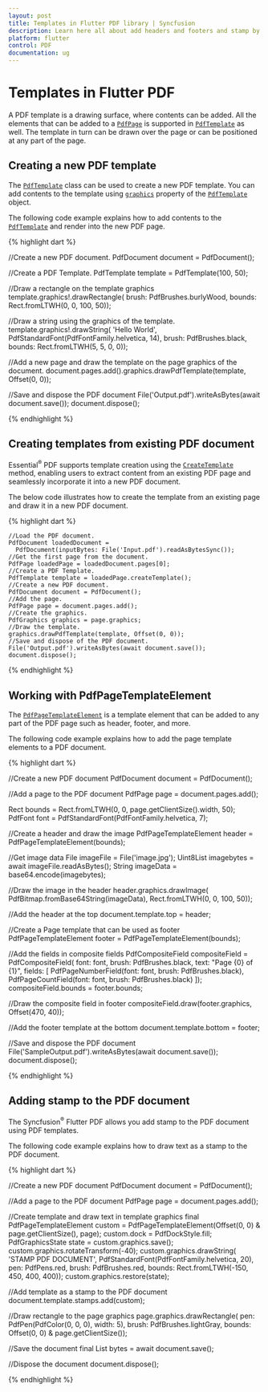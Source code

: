 ```yaml
---
layout: post
title: Templates in Flutter PDF library | Syncfusion
description: Learn here all about add headers and footers and stamp by Templates feature of Syncfusion Flutter PDF non-UI library and more.
platform: flutter
control: PDF
documentation: ug
---
```


# Templates in Flutter PDF

A PDF template is a drawing surface, where contents can be added. All the elements that can be added to a [`PdfPage`](https://pub.dev/documentation/syncfusion_flutter_pdf/latest/pdf/PdfPage-class.html) is supported in [`PdfTemplate`](https://pub.dev/documentation/syncfusion_flutter_pdf/latest/pdf/PdfTemplate-class.html) as well. The template in turn can be drawn over the page or can be positioned at any part of the page.

## Creating a new PDF template

The [`PdfTemplate`](https://pub.dev/documentation/syncfusion_flutter_pdf/latest/pdf/PdfTemplate-class.html) class can be used to create a new PDF template. You can add contents to the template using [`graphics`](https://pub.dev/documentation/syncfusion_flutter_pdf/latest/pdf/PdfPage/graphics.html) property of the [`PdfTemplate`](https://pub.dev/documentation/syncfusion_flutter_pdf/latest/pdf/PdfTemplate-class.html) object.

The following code example explains how to add contents to the [`PdfTemplate`](https://pub.dev/documentation/syncfusion_flutter_pdf/latest/pdf/PdfTemplate-class.html) and render into the new PDF page.

{% highlight dart %}

//Create a new PDF document.
PdfDocument document = PdfDocument();

//Create a PDF Template.
PdfTemplate template = PdfTemplate(100, 50);

//Draw a rectangle on the template graphics
template.graphics!.drawRectangle(
    brush: PdfBrushes.burlyWood, bounds: Rect.fromLTWH(0, 0, 100, 50));

//Draw a string using the graphics of the template.
template.graphics!.drawString(
    'Hello World', PdfStandardFont(PdfFontFamily.helvetica, 14),
    brush: PdfBrushes.black, bounds: Rect.fromLTWH(5, 5, 0, 0));

//Add a new page and draw the template on the page graphics of the document.
document.pages.add().graphics.drawPdfTemplate(template, Offset(0, 0));

//Save and dispose the PDF document
File('Output.pdf').writeAsBytes(await document.save());
document.dispose();

{% endhighlight %}

## Creating templates from existing PDF document

Essential<sup>&reg;</sup> PDF supports template creation using the [`CreateTemplate`](https://pub.dev/documentation/syncfusion_flutter_pdf/latest/pdf/PdfPage/createTemplate.html) method, enabling users to extract content from an existing PDF page and seamlessly incorporate it into a new PDF document.

The below code illustrates how to create the template from an existing page and draw it in a new PDF document.

{% highlight dart %}

    //Load the PDF document.
    PdfDocument loadedDocument =
      PdfDocument(inputBytes: File('Input.pdf').readAsBytesSync());
    //Get the first page from the document.
    PdfPage loadedPage = loadedDocument.pages[0];
    //Create a PDF Template.
    PdfTemplate template = loadedPage.createTemplate();
    //Create a new PDF document.
    PdfDocument document = PdfDocument();
    //Add the page.
    PdfPage page = document.pages.add();
    //Create the graphics.
    PdfGraphics graphics = page.graphics;
    //Draw the template.
    graphics.drawPdfTemplate(template, Offset(0, 0));
    //Save and dispose of the PDF document.
    File('Output.pdf').writeAsBytes(await document.save());
    document.dispose();

{% endhighlight %}

## Working with PdfPageTemplateElement

The [`PdfPageTemplateElement`](https://pub.dev/documentation/syncfusion_flutter_pdf/latest/pdf/PdfPageTemplateElement-class.html) is a template element that can be added to any part of the PDF page such as header, footer, and more.

The following code example explains how to add the page template elements to a PDF document.

{% highlight dart %}

//Create a new PDF document
PdfDocument document = PdfDocument();

//Add a page to the PDF document
PdfPage page = document.pages.add();

Rect bounds = Rect.fromLTWH(0, 0, page.getClientSize().width, 50);
PdfFont font = PdfStandardFont(PdfFontFamily.helvetica, 7);

//Create a header and draw the image
PdfPageTemplateElement header = PdfPageTemplateElement(bounds);

//Get image data
File imageFile = File('image.jpg');
Uint8List imagebytes = await imageFile.readAsBytes();
String imageData = base64.encode(imagebytes);

//Draw the image in the header
header.graphics.drawImage(
    PdfBitmap.fromBase64String(imageData),
    Rect.fromLTWH(0, 0, 100, 50));

//Add the header at the top
document.template.top = header;

//Create a Page template that can be used as footer
PdfPageTemplateElement footer = PdfPageTemplateElement(bounds);

//Add the fields in composite fields
PdfCompositeField compositeField = PdfCompositeField(
    font: font,
    brush: PdfBrushes.black,
    text: "Page {0} of {1}",
    fields: <PdfAutomaticField>[
      PdfPageNumberField(font: font, brush: PdfBrushes.black),
      PdfPageCountField(font: font, brush: PdfBrushes.black)
    ]);
compositeField.bounds = footer.bounds;

//Draw the composite field in footer
compositeField.draw(footer.graphics, Offset(470, 40));

//Add the footer template at the bottom
document.template.bottom = footer;

//Save and dispose the PDF document
File('SampleOutput.pdf').writeAsBytes(await document.save());
document.dispose();

{% endhighlight %}

## Adding stamp to the PDF document

The Syncfusion<sup>&reg;</sup> Flutter PDF allows you add stamp to the PDF document using PDF templates.

The following code example explains how to draw text as a stamp to the PDF document.

{% highlight dart %}

//Create a new PDF document
PdfDocument document = PdfDocument();

//Add a page to the PDF document
PdfPage page = document.pages.add();

//Create template and draw text in template graphics
final PdfPageTemplateElement custom =
    PdfPageTemplateElement(Offset(0, 0) & page.getClientSize(), page);
custom.dock = PdfDockStyle.fill;
PdfGraphicsState state = custom.graphics.save();
custom.graphics.rotateTransform(-40);
custom.graphics.drawString(
    'STAMP PDF DOCUMENT', PdfStandardFont(PdfFontFamily.helvetica, 20),
    pen: PdfPens.red,
    brush: PdfBrushes.red,
    bounds: Rect.fromLTWH(-150, 450, 400, 400));
custom.graphics.restore(state);

//Add template as a stamp to the PDF document
document.template.stamps.add(custom);

//Draw rectangle to the page graphics
page.graphics.drawRectangle(
    pen: PdfPen(PdfColor(0, 0, 0), width: 5),
    brush: PdfBrushes.lightGray,
    bounds: Offset(0, 0) & page.getClientSize());

//Save the document
final List<int> bytes = await document.save();

//Dispose the document
document.dispose();

{% endhighlight %}